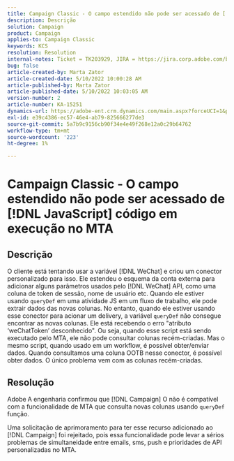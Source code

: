 ```yaml
---
title: Campaign Classic - O campo estendido não pode ser acessado de [!DNL JavaScript] código em execução no MTA
description: Descrição
solution: Campaign
product: Campaign
applies-to: Campaign Classic
keywords: KCS
resolution: Resolution
internal-notes: Ticket = TK203929, JIRA = https://jira.corp.adobe.com/browse/NEO-20460, https://jira.corp.adobe.com/browse/NEO-20648
bug: false
article-created-by: Marta Zator
article-created-date: 5/10/2022 10:00:28 AM
article-published-by: Marta Zator
article-published-date: 5/10/2022 10:03:05 AM
version-number: 2
article-number: KA-15251
dynamics-url: https://adobe-ent.crm.dynamics.com/main.aspx?forceUCI=1&pagetype=entityrecord&etn=knowledgearticle&id=90301002-48d0-ec11-a7b5-00224809c101
exl-id: e39c4386-ec57-46e4-ab79-825666277de3
source-git-commit: 5a7b9c9156cb90f34e4e49f268e12a0c29b64762
workflow-type: tm+mt
source-wordcount: '223'
ht-degree: 1%

---
```


# Campaign Classic - O campo estendido não pode ser acessado de [!DNL JavaScript] código em execução no MTA

## Descrição


O cliente está tentando usar a variável [!DNL WeChat] e criou um conector personalizado para isso. Ele estendeu o esquema da conta externa para adicionar alguns parâmetros usados pelo [!DNL WeChat] API, como uma coluna de token de sessão, nome de usuário etc. Quando ele estiver usando `queryDef` em uma atividade JS em um fluxo de trabalho, ele pode extrair dados das novas colunas. No entanto, quando ele estiver usando esse conector para acionar um delivery, a variável `queryDef` não consegue encontrar as novas colunas. Ele está recebendo o erro &quot;atributo ‘weChatToken’ desconhecido&quot;. Ou seja, quando esse script está sendo executado pelo MTA, ele não pode consultar colunas recém-criadas. Mas o mesmo script, quando usado em um workflow, é possível obter/enviar dados. Quando consultamos uma coluna OOTB nesse conector, é possível obter dados. O único problema vem com as colunas recém-criadas.


## Resolução


Adobe<b> </b>A engenharia confirmou que [!DNL Campaign] O não é compatível com a funcionalidade de MTA que consulta novas colunas usando `queryDef` função.

Uma solicitação de aprimoramento para ter esse recurso adicionado ao [!DNL Campaign] foi rejeitado, pois essa funcionalidade pode levar a sérios problemas de simultaneidade entre emails, sms, push e prioridades de API personalizadas no MTA.
